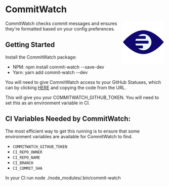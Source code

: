 # CommitWatch

<span><img align="right" src="./docs/logo.png" alt="Logo"></span>

CommitWatch checks commit messages and ensures they're formatted based on your config preferences.

## Getting Started
Install the CommitWatch package:
- NPM: npm install commit-watch --save-dev
- Yarn: yarn add commit-watch --dev

You will need to give CommitWatch access to your GitHub Statuses, which can by clicking [HERE](https://github.com/login/oauth/authorize?scope=repo%3Astatus&client_id=f87a2407fb0a27350808) and copying the code from the URL.

This will give you your COMMITWATCH_GITHUB_TOKEN. You will need to set this as an environment variable in CI.

## CI Variables Needed by CommitWatch:
The most efficient way to get this running is to ensure that some environment variables are available for CommitWatch to find.
- `COMMITWATCH_GITHUB_TOKEN`
- `CI_REPO_OWNER`
- `CI_REPO_NAME`
- `CI_BRANCH`
- `CI_COMMIT_SHA`

In your CI run node ./node_modules/.bin/commit-watch
